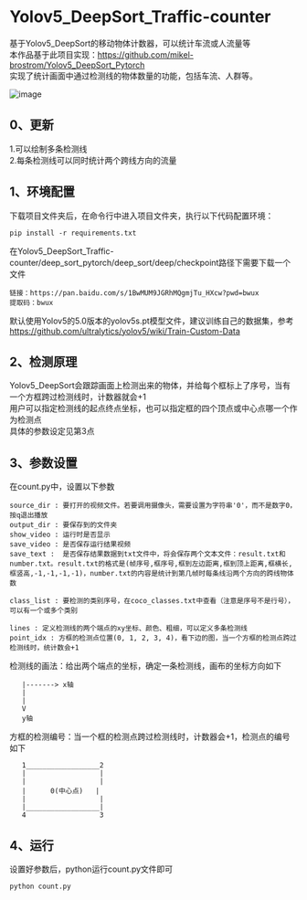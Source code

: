 # Yolov5_DeepSort_Traffic-counter
基于Yolov5_DeepSort的移动物体计数器，可以统计车流或人流量等  
本作品基于此项目实现：https://github.com/mikel-brostrom/Yolov5_DeepSort_Pytorch  
实现了统计画面中通过检测线的物体数量的功能，包括车流、人群等。

![image](https://github.com/owo12321/Yolov5_DeepSort_Traffic-counter/blob/main/test3.gif)

## 0、更新
1.可以绘制多条检测线  
2.每条检测线可以同时统计两个跨线方向的流量  

## 1、环境配置
下载项目文件夹后，在命令行中进入项目文件夹，执行以下代码配置环境：
```
pip install -r requirements.txt
```
在Yolov5_DeepSort_Traffic-counter/deep_sort_pytorch/deep_sort/deep/checkpoint路径下需要下载一个文件
```
链接：https://pan.baidu.com/s/1BwMUM9JGRhMQgmjTu_HXcw?pwd=bwux 
提取码：bwux 
```
默认使用Yolov5的5.0版本的yolov5s.pt模型文件，建议训练自己的数据集，参考  
https://github.com/ultralytics/yolov5/wiki/Train-Custom-Data


## 2、检测原理
Yolov5_DeepSort会跟踪画面上检测出来的物体，并给每个框标上了序号，当有一个方框跨过检测线时，计数器就会+1  
用户可以指定检测线的起点终点坐标，也可以指定框的四个顶点或中心点哪一个作为检测点  
具体的参数设定见第3点


## 3、参数设置
在count.py中，设置以下参数
```
source_dir : 要打开的视频文件。若要调用摄像头，需要设置为字符串'0'，而不是数字0，按q退出播放
output_dir : 要保存到的文件夹
show_video : 运行时是否显示
save_video : 是否保存运行结果视频
save_text :  是否保存结果数据到txt文件中，将会保存两个文本文件：result.txt和number.txt。result.txt的格式是(帧序号,框序号,框到左边距离,框到顶上距离,框横长,框竖高,-1,-1,-1,-1)，number.txt的内容是统计到第几帧时每条线沿两个方向的跨线物体数

class_list : 要检测的类别序号，在coco_classes.txt中查看（注意是序号不是行号），可以有一个或多个类别

lines : 定义检测线的两个端点的xy坐标、颜色、粗细，可以定义多条检测线
point_idx : 方框的检测点位置(0, 1, 2, 3, 4)，看下边的图，当一个方框的检测点跨过检测线时，统计数会+1
```

检测线的画法：给出两个端点的坐标，确定一条检测线，画布的坐标方向如下
```
   |-------> x轴
   |
   |
   V
   y轴
```

方框的检测编号：当一个框的检测点跨过检测线时，计数器会+1，检测点的编号如下
```
   1__________________2
   |                  |
   |                  |
   |      0(中心点)   |
   |                  |
   |__________________|
   4                  3
```

## 4、运行
设置好参数后，python运行count.py文件即可
```
python count.py
```
